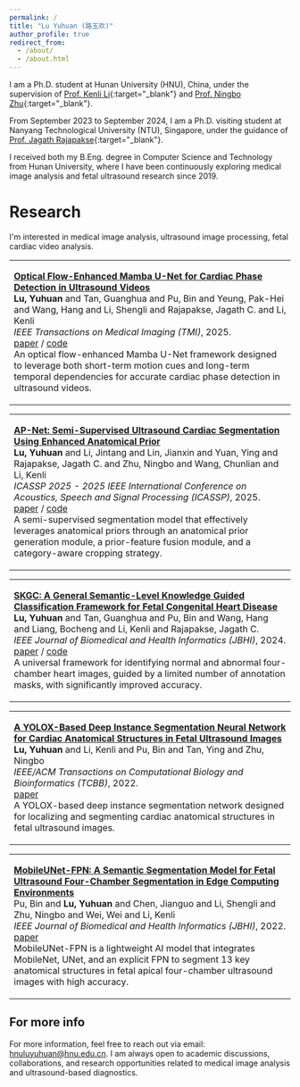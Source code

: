```yaml
---
permalink: /
title: "Lu Yuhuan (路玉欢)"
author_profile: true
redirect_from: 
  - /about/
  - /about.html
---
```


I am a Ph.D. student at Hunan University (HNU), China, under the supervision of [Prof. Kenli Li](https://scholar.google.com/citations?user=mSpHqSUAAAAJ){:target="_blank"} and [Prof. Ningbo Zhu](https://csee.hnu.edu.cn/people/zhuningbo){:target="_blank"}.

From September 2023 to September 2024, I am a Ph.D. visiting student at Nanyang Technological University (NTU), Singapore, under the guidance of [Prof. Jagath Rajapakse](https://personal.ntu.edu.sg/asjagath/){:target="_blank"}.

I received both my B.Eng. degree in Computer Science and Technology from Hunan University, where I have been continuously exploring medical image analysis and fetal ultrasound research since 2019.

Research
======
I'm interested in medical image analysis, ultrasound image processing, fetal cardiac video analysis.


<table>
  <!-- <table style="font-size: 1.025em;"> -->
  <tr>
    <!-- <td style="width: 150px; vertical-align: top;">
      <img src="/images/cardiaccycle.png" width="150px">
    </td> -->
    <td>
      <p>
        <strong>
        <a href="https://doi.org/10.1109/TMI.2025.3550731" target="_blank">
        Optical Flow-Enhanced Mamba U-Net for Cardiac Phase Detection in Ultrasound Videos
        </a>
        </strong><br>
        <strong>Lu, Yuhuan</strong> and Tan, Guanghua and Pu, Bin and Yeung, Pak-Hei and Wang, Hang and Li, Shengli and Rajapakse, Jagath C. and Li, Kenli<br>
        <em>IEEE Transactions on Medical Imaging (TMI)</em>, 2025.<br>
        <a href="https://doi.org/10.1109/TMI.2025.3550731" target="_blank">paper</a> /
        <a href="https://github.com/Luyuhuan/OFM-U-Net.git">code</a><br> 
        <!-- <a href="/bibtex/lu2024.bib">bibtex</a><br> -->
        An optical flow-enhanced Mamba U-Net framework designed to leverage both short-term motion cues and long-term temporal dependencies for accurate cardiac phase detection in ultrasound videos. 
      </p>
    </td>
  </tr>
</table>


<table>
  <!-- <table style="font-size: 1.025em;"> -->
  <tr>
    <!-- <td style="width: 150px; vertical-align: top;">
      <img src="/images/cardiaccycle.png" width="150px">
    </td> -->
    <td>
      <p>
        <strong>
        <a href="https://doi.org/10.1109/ICASSP49660.2025.10888667" target="_blank">
        AP-Net: Semi-Supervised Ultrasound Cardiac Segmentation Using Enhanced Anatomical Prior
        </a>
        </strong><br>
        <strong>Lu, Yuhuan</strong> and Li, Jintang and Lin, Jianxin and Yuan, Ying and Rajapakse, Jagath C. and Zhu, Ningbo and Wang, Chunlian and Li, Kenli<br>
        <em>ICASSP 2025 - 2025 IEEE International Conference on Acoustics, Speech and Signal Processing (ICASSP)</em>, 2025.<br>
        <a href="https://doi.org/10.1109/ICASSP49660.2025.10888667" target="_blank">paper</a> /
        <a href="https://github.com/Luyuhuan/AP-Net.git">code</a><br> 
        <!-- <a href="/bibtex/lu2024.bib">bibtex</a><br> -->
        A semi-supervised segmentation model that effectively leverages anatomical priors through an anatomical prior generation module, a prior-feature fusion module, and a category-aware cropping strategy.
      </p>
    </td>
  </tr>
</table>


<table>
  <!-- <table style="font-size: 1.025em;"> -->
  <tr>
    <!-- <td style="width: 150px; vertical-align: top;">
      <img src="/images/cardiaccycle.png" width="150px">
    </td> -->
    <td>
      <p>
        <strong>
        <a href="https://doi.org/10.1109/JBHI.2024.3426068" target="_blank">
        SKGC: A General Semantic-Level Knowledge Guided Classification Framework for Fetal Congenital Heart Disease
        </a>
        </strong><br>
        <strong>Lu, Yuhuan</strong> and Tan, Guanghua and Pu, Bin and Wang, Hang and Liang, Bocheng and Li, Kenli and Rajapakse, Jagath C.<br>
        <em>IEEE Journal of Biomedical and Health Informatics (JBHI)</em>, 2024.<br>
        <a href="https://doi.org/10.1109/JBHI.2024.3426068" target="_blank">paper</a> /
        <a href="https://github.com/Luyuhuan/SKGC.git">code</a><br> 
        <!-- <a href="/bibtex/lu2024.bib">bibtex</a><br> -->
        A universal framework for identifying normal and abnormal four-chamber heart images, guided by a limited number of annotation masks, with significantly improved accuracy.
      </p>
    </td>
  </tr>
</table>


<table>
  <!-- <table style="font-size: 1.025em;"> -->
  <tr>
    <!-- <td style="width: 150px; vertical-align: top;">
      <img src="/images/cardiaccycle.png" width="150px">
    </td> -->
    <td>
      <p>
        <strong>
        <a href="https://doi.org/10.1109/TCBB.2022.3222356" target="_blank">
        A YOLOX-Based Deep Instance Segmentation Neural Network for Cardiac Anatomical Structures in Fetal Ultrasound Images
        </a>
        </strong><br>
        <strong>Lu, Yuhuan</strong> and Li, Kenli and Pu, Bin and Tan, Ying and Zhu, Ningbo<br>
        <em> IEEE/ACM Transactions on Computational Biology and Bioinformatics (TCBB)</em>, 2022.<br>
        <a href="https://doi.org/10.1109/TCBB.2022.3222356" target="_blank">paper</a><br>
        A YOLOX-based deep instance segmentation network designed for localizing and segmenting cardiac anatomical structures in fetal ultrasound images.
      </p>
    </td>
  </tr>
</table>

<table>
  <!-- <table style="font-size: 1.025em;"> -->
  <tr>
    <!-- <td style="width: 150px; vertical-align: top;">
      <img src="/images/cardiaccycle.png" width="150px">
    </td> -->
    <td>
      <p>
        <strong>
        <a href="https://doi.org/10.1109/JBHI.2022.3182722" target="_blank">
        MobileUNet-FPN: A Semantic Segmentation Model for Fetal Ultrasound Four-Chamber Segmentation in Edge Computing Environments
        </a>
        </strong><br>
        Pu, Bin and <strong>Lu, Yuhuan</strong> and Chen, Jianguo and Li, Shengli and Zhu, Ningbo and Wei, Wei and Li, Kenli<br>
        <em> IEEE Journal of Biomedical and Health Informatics (JBHI)</em>, 2022.<br>
        <a href="https://doi.org/10.1109/JBHI.2022.3182722" target="_blank">paper</a><br>
        MobileUNet-FPN is a lightweight AI model that integrates MobileNet, UNet, and an explicit FPN to segment 13 key anatomical structures in fetal apical four-chamber ultrasound images with high accuracy.
      </p>
    </td>
  </tr>
</table>

For more info
------
For more information, feel free to reach out via email: <span style="color:#007bff">hnuluyuhuan@hnu.edu.cn</span>.
I am always open to academic discussions, collaborations, and research opportunities related to medical image analysis and ultrasound-based diagnostics.

